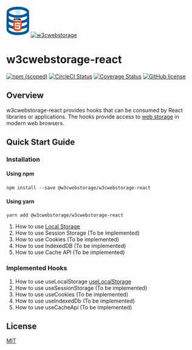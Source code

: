 <a href="" target="__blank"><img alt="w3cwebstorage" src="logo.svg" width="60" /></a>
<a href="https://github.com/w3cwebstorage/w3cwebstorage-react" target="__blank"><img alt="w3cwebstorage" src="https://raw.githubusercontent.com/w3cwebstorage/w3cwebstorage-react/master/logo.png" width="100" /></a>

# w3cwebstorage-react

[![npm (scoped)](https://img.shields.io/npm/v/@w3cwebstorage/w3cwebstorage-react)](https://www.npmjs.com/package/@w3cwebstorage/w3cwebstorage-react)
[![CircleCI Status](https://img.shields.io/circleci/build/github/w3cwebstorage/w3cwebstorage-react)](https://circleci.com/gh/w3cwebstorage/w3cwebstorage-react)
[![Coverage Status](https://coveralls.io/repos/github/w3cwebstorage/w3cwebstorage-react/badge.svg)](https://coveralls.io/github/w3cwebstorage/w3cwebstorage-react)
[![GitHub license](https://img.shields.io/badge/license-MIT-blue.svg)](LICENSE)

## Overview

w3cwebstorage-react provides hooks that can be consumed by React libraries or applications. The hooks provide access to <a href="https://developers.google.com/web/fundamentals/instant-and-offline/web-storage">web storage</a> in modern web browsers.

## Quick Start Guide

### Installation

#### Using npm

`npm install --save @w3cwebstorage/w3cwebstorage-react`

#### Using yarn

`yarn add @w3cwebstorage/w3cwebstorage-react`

1. How to use [Local Storage](/src/localstorage/README.md)
2. How to use Session Storage (To be implemented)
3. How to use Cookies (To be implemented)
4. How to use IndexedDB (To be implemented)
5. How to use Cache API (To be implemented)

### Implemented Hooks

1. How to use useLocalStorage [useLocalStorage](/src/localstorage/README.md)
2. How to use useSessionStorage (To be implemented)
3. How to use useCookies (To be implemented)
4. How to use useIndexedDb (To be implemented)
5. How to use useCacheApi (To be implemented)

## License

[MIT](LICENSE.md)
